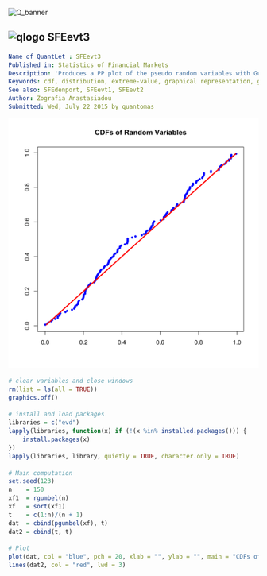 
![Q_banner](https://github.com/QuantLet/Styleguide-and-Validation-procedure/blob/master/pictures/banner.png)

## ![qlogo](https://github.com/QuantLet/Styleguide-and-Validation-procedure/blob/master/pictures/qloqo.png) **SFEevt3**

```yaml
Name of QuantLet : SFEevt3 
Published in: Statistics of Financial Markets
Description: 'Produces a PP plot of the pseudo random variables with Gumbel distribution against theoretical Gumbel distribution.'
Keywords: cdf, distribution, extreme-value, graphical representation, gumbel, plot, pp-plot, random, random-number-generation
See also: SFEdenport, SFEevt1, SFEevt2
Author: Zografia Anastasiadou
Submitted: Wed, July 22 2015 by quantomas
```

![Picture1](SFEevt3-1.png)


```r
# clear variables and close windows
rm(list = ls(all = TRUE))
graphics.off()

# install and load packages
libraries = c("evd")
lapply(libraries, function(x) if (!(x %in% installed.packages())) {
    install.packages(x)
})
lapply(libraries, library, quietly = TRUE, character.only = TRUE)

# Main computation
set.seed(123)
n    = 150
xf1  = rgumbel(n)
xf   = sort(xf1)
t    = c(1:n)/(n + 1)
dat  = cbind(pgumbel(xf), t)
dat2 = cbind(t, t)

# Plot
plot(dat, col = "blue", pch = 20, xlab = "", ylab = "", main = "CDFs of Random Variables")
lines(dat2, col = "red", lwd = 3) 
```
